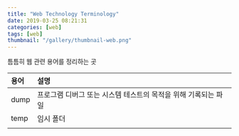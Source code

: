 ```yaml
---
title: "Web Technology Terminology"
date: 2019-03-25 08:21:31
categories: [web]
tags: [web]
thumbnail: "/gallery/thumbnail-web.png"
---
```


틈틈히 웹 관련 용어를 정리하는 곳

| 용어 | 설명 |
|:-----|:-----|
| dump | 프로그램 디버그 또는 시스템 테스트의 목적을 위해 기록되는 파일 |
| temp | 임시 폴더 |
|  |  |
